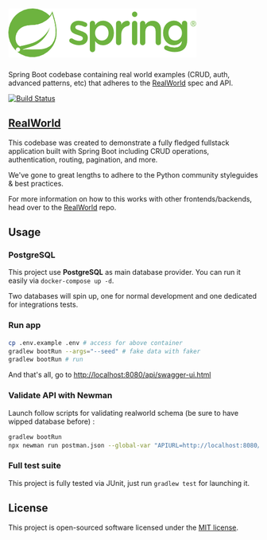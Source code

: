 # ![RealWorld Example App](logo.png)

Spring Boot codebase containing real world examples (CRUD, auth, advanced patterns, etc) that adheres to the [RealWorld](https://github.com/gothinkster/realworld-example-apps) spec and API.

[![Build Status](https://drone.okami101.io/api/badges/adr1enbe4udou1n/spring-boot-realworld-example-app/status.svg)](https://drone.okami101.io/adr1enbe4udou1n/spring-boot-realworld-example-app)

## [RealWorld](https://github.com/gothinkster/realworld)

This codebase was created to demonstrate a fully fledged fullstack application built with Spring Boot including CRUD operations, authentication, routing, pagination, and more.

We've gone to great lengths to adhere to the Python community styleguides & best practices.

For more information on how to this works with other frontends/backends, head over to the [RealWorld](https://github.com/gothinkster/realworld) repo.

## Usage

### PostgreSQL

This project use **PostgreSQL** as main database provider. You can run it easily via `docker-compose up -d`.

Two databases will spin up, one for normal development and one dedicated for integrations tests.

### Run app

```sh
cp .env.example .env # access for above container
gradlew bootRun --args="--seed" # fake data with faker
gradlew bootRun # run
```

And that's all, go to <http://localhost:8080/api/swagger-ui.html>

### Validate API with Newman

Launch follow scripts for validating realworld schema (be sure to have wipped database before) :

```sh
gradlew bootRun
npx newman run postman.json --global-var "APIURL=http://localhost:8080/api" --global-var="USERNAME=johndoe" --global-var="EMAIL=john.doe@example.com" --global-var="PASSWORD=password"
```

### Full test suite

This project is fully tested via JUnit, just run `gradlew test` for launching it.

## License

This project is open-sourced software licensed under the [MIT license](https://adr1enbe4udou1n.mit-license.org).
